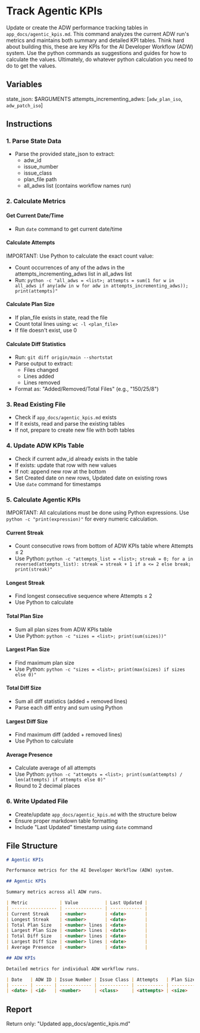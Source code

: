 # Track Agentic KPIs

Update or create the ADW performance tracking tables in `app_docs/agentic_kpis.md`. This command analyzes the current ADW run's metrics and maintains both summary and detailed KPI tables. Think hard about building this, these are key KPIs for the AI Developer Workflow (ADW) system. Use the python commands as suggestions and guides for how to calculate the values. Ultimately, do whatever python calculation you need to do to get the values.

## Variables

state_json: $ARGUMENTS
attempts_incrementing_adws: [`adw_plan_iso`, `adw_patch_iso`]

## Instructions

### 1. Parse State Data

- Parse the provided state_json to extract:
  - adw_id
  - issue_number
  - issue_class
  - plan_file path
  - all_adws list (contains workflow names run)

### 2. Calculate Metrics

#### Get Current Date/Time

- Run `date` command to get current date/time

#### Calculate Attempts

IMPORTANT: Use Python to calculate the exact count value:

- Count occurrences of any of the adws in the attempts_incrementing_adws list in all_adws list
- Run: `python -c "all_adws = <list>; attempts = sum(1 for w in all_adws if any(adw in w for adw in attempts_incrementing_adws)); print(attempts)"`

#### Calculate Plan Size

- If plan_file exists in state, read the file
- Count total lines using: `wc -l <plan_file>`
- If file doesn't exist, use 0

#### Calculate Diff Statistics

- Run: `git diff origin/main --shortstat`
- Parse output to extract:
  - Files changed
  - Lines added
  - Lines removed
- Format as: "Added/Removed/Total Files" (e.g., "150/25/8")

### 3. Read Existing File

- Check if `app_docs/agentic_kpis.md` exists
- If it exists, read and parse the existing tables
- If not, prepare to create new file with both tables

### 4. Update ADW KPIs Table

- Check if current adw_id already exists in the table
- If exists: update that row with new values
- If not: append new row at the bottom
- Set Created date on new rows, Updated date on existing rows
- Use `date` command for timestamps

### 5. Calculate Agentic KPIs

IMPORTANT: All calculations must be done using Python expressions. Use `python -c "print(expression)"` for every numeric calculation.

#### Current Streak

- Count consecutive rows from bottom of ADW KPIs table where Attempts ≤ 2
- Use Python: `python -c "attempts_list = <list>; streak = 0; for a in reversed(attempts_list): streak = streak + 1 if a <= 2 else break; print(streak)"`

#### Longest Streak

- Find longest consecutive sequence where Attempts ≤ 2
- Use Python to calculate

#### Total Plan Size

- Sum all plan sizes from ADW KPIs table
- Use Python: `python -c "sizes = <list>; print(sum(sizes))"`

#### Largest Plan Size

- Find maximum plan size
- Use Python: `python -c "sizes = <list>; print(max(sizes) if sizes else 0)"`

#### Total Diff Size

- Sum all diff statistics (added + removed lines)
- Parse each diff entry and sum using Python

#### Largest Diff Size

- Find maximum diff (added + removed lines)
- Use Python to calculate

#### Average Presence

- Calculate average of all attempts
- Use Python: `python -c "attempts = <list>; print(sum(attempts) / len(attempts) if attempts else 0)"`
- Round to 2 decimal places

### 6. Write Updated File

- Create/update `app_docs/agentic_kpis.md` with the structure below
- Ensure proper markdown table formatting
- Include "Last Updated" timestamp using `date` command

## File Structure

```markdown
# Agentic KPIs

Performance metrics for the AI Developer Workflow (ADW) system.

## Agentic KPIs

Summary metrics across all ADW runs.

| Metric            | Value          | Last Updated |
| ----------------- | -------------- | ------------ |
| Current Streak    | <number>       | <date>       |
| Longest Streak    | <number>       | <date>       |
| Total Plan Size   | <number> lines | <date>       |
| Largest Plan Size | <number> lines | <date>       |
| Total Diff Size   | <number> lines | <date>       |
| Largest Diff Size | <number> lines | <date>       |
| Average Presence  | <number>       | <date>       |

## ADW KPIs

Detailed metrics for individual ADW workflow runs.

| Date   | ADW ID | Issue Number | Issue Class | Attempts   | Plan Size (lines) | Diff Size (Added/Removed/Files) | Created   | Updated   |
| ------ | ------ | ------------ | ----------- | ---------- | ----------------- | ------------------------------- | --------- | --------- |
| <date> | <id>   | <number>     | <class>     | <attempts> | <size>            | <diff>                          | <created> | <updated> |
```

## Report

Return only: "Updated app_docs/agentic_kpis.md"
